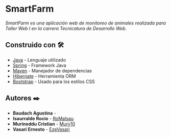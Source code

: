 # SmartFarm
_SmartFarm es una aplicación web de monitoreo de animales realizada para Taller Web I en la carrera Tecnicatura de Desarrollo Web._

## Construido con 🛠️
* [Java](https://www.oracle.com/java/technologies) - Lenguaje utilizado
* [Spring](https://spring.io/) - Framework Java
* [Maven](https://maven.apache.org/) - Manejador de dependencias
* [Hibernate](https://hibernate.org/) - Herramienta ORM
* [Bootstrap](https://getbootstrap.com/) - Usado para los estilos CSS

## Autores ✒️

* **Baudach Agustina** - []()
* **Isaurralde Rocio** - [RoMaIsau](https://github.com/RoMaIsau)
* **Murineddu Cristian** - [Mury10](https://github.com/Mury10)
* **Vasari Ernesto** - [EzeVasari](https://github.com/EzeVasari)


